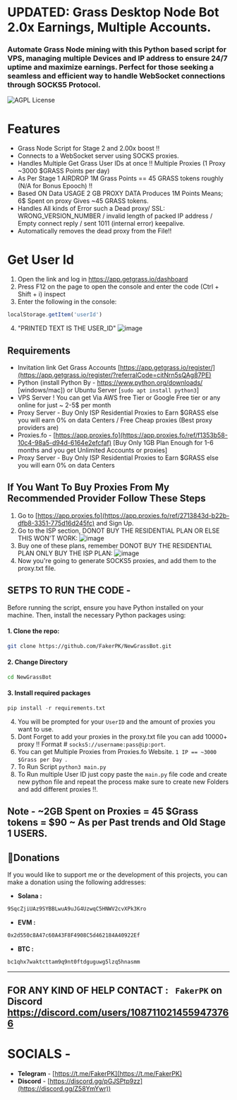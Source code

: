 # UPDATED: Grass Desktop Node Bot 2.0x Earnings, Multiple Accounts.
### Automate Grass Node mining with this Python based script for VPS, managing multiple Devices and IP address to ensure 24/7 uptime and maximize earnings. Perfect for those seeking a seamless and efficient way to handle WebSocket connections through SOCKS5 Protocol.

![AGPL License](https://img.shields.io/badge/License-AGPL%20v3-blue.svg)


# Features
* Grass Node Script for Stage 2 and 2.00x boost !!
* Connects to a WebSocket server using SOCKS proxies.
* Handles Multiple Get Grass User IDs at once !! Multiple Proxies (1 Proxy ~3000 $GRASS Points per day)
* As Per Stage 1 AIRDROP 1M Grass Points == 45 GRASS tokens roughly (N/A for Bonus Epooch) !!
* Based ON Data USAGE 2 GB PROXY DATA Produces 1M Points Means; 6$ Spent on proxy Gives ~45 GRASS tokens.
* Handles All kinds of Error such a Dead proxy/ SSL: WRONG_VERSION_NUMBER / invalid length of packed IP address / Empty connect reply / sent 1011 (internal error) keepalive.
* Automatically removes the dead proxy from the File!!

# Get User Id

1. Open the link and log in https://app.getgrass.io/dashboard
2. Press F12 on the page to open the console and enter the code (Ctrl + Shift + i) inspect
3. Enter the following in the console:
```javascript
localStorage.getItem('userId')
```
4. "PRINTED TEXT IS THE USER_ID"
![image](https://github.com/user-attachments/assets/ef45b21c-4a13-4853-a4b2-9c1b88b2eaae)



## Requirements

- Invitation link Get Grass Accounts  [https://app.getgrass.io/register/](https://app.getgrass.io/register/?referralCode=citNrn5sQAg87PE)
- Python (install Python By - https://www.python.org/downloads/ [windows/mac]) or Ubuntu Server [`sudo apt install python3`]
- VPS Server ! You can get Via AWS free Tier or Google Free tier or any online for just ~ 2-5$ per month
- Proxy Server - Buy Only ISP Residential Proxies to Earn $GRASS else you will earn 0% on data Centers / Free Cheap proxies (Best proxy providers are)
- Proxies.fo -  [https://app.proxies.fo](https://app.proxies.fo/ref/f1353b58-10c4-98a5-d94d-6164e2efcfaf) [Buy Only 1GB Plan Enough for 1-6 months and you get Unlimited Accounts or proxies]
- Proxy Server - Buy Only ISP Residential Proxies to Earn $GRASS else you will earn 0% on data Centers

## If You Want To Buy Proxies From My Recommended Provider Follow These Steps
1. Go to [https://app.proxies.fo](https://app.proxies.fo/ref/2713843d-b22b-dfb8-3351-775d16d245fc) and Sign Up.
2. Go to the ISP section, DONOT BUY THE RESIDENTIAL PLAN OR ELSE THIS WON'T WORK:
![image](https://github.com/user-attachments/assets/c81fc995-11f9-4448-9355-0065d4286cf2)
3. Buy one of these plans, remember DONOT BUY THE RESIDENTIAL PLAN ONLY BUY THE ISP PLAN:
![image](https://github.com/user-attachments/assets/bbd22e0a-22c7-42cf-8608-361d7310e0ae)
4. Now you're going to generate SOCKS5 proxies, and add them to the proxy.txt file.

## SETPS TO RUN THE CODE -

Before running the script, ensure you have Python installed on your machine. Then, install the necessary Python packages using:
#### 1. Clone the repo:
```bash 
git clone https://github.com/FakerPK/NewGrassBot.git
```
#### 2. Change Directory
```bash
cd NewGrassBot
```
#### 3. Install required packages
```python
pip install -r requirements.txt
```
4. You will be prompted for your `UserID` and the amount of proxies you want to use.
5. Dont Forget to add your proxies in the proxy.txt file you can add 10000+ proxy !! Format # `socks5://username:pass@ip:port`.
6. You can get Multiple Proxies from Proxies.fo Website. `1 IP == ~3000 $Grass per Day `.
7. To Run Script `python3 main.py` 
8. To Run multiple User ID just copy paste the `main.py` file code and create new python file and repeat the process make sure to create new Folders and add different proxies !!. 

**Note** - ~2GB Spent on Proxies = 45 $Grass tokens = $90 ~ As per Past trends and Old Stage 1 USERS.
---
##  **💸Donations**
If you would like to support me or the development of this projects, you can make a donation using the following addresses:
- **Solana :**
```bash
9SqcZjiUAz9SYBBLwuA9uJG4UzwqC5HNWV2cvXPk3Kro
```
- **EVM :**
```bash
0x2d550c8A47c60A43F8F4908C5d462184A40922Ef
```
- **BTC :**
```bash
bc1qhx7waktcttam9q9nt0ftdguguwg5lzq5hnasmm
```
---

## FOR ANY KIND OF HELP CONTACT : ` FakerPK` on Discord  https://discord.com/users/1087110214559473766

# SOCIALS -

- **Telegram** - [https://t.me/FakerPK](https://t.me/FakerPK)
- **Discord** - [https://discord.gg/pGJSPtp9zz](https://discord.gg/Z58YmYwr))

